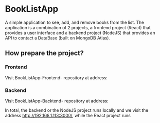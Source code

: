 # BookListApp
A simple application to see, add, and remove books from the list. The application is a combination of 2 projects, a frontend project (React) that provides a user interface and a backend project (NodeJS) that provides an API to contact a DataBase (built on MongoDB Atlas). 

## How prepare the project?
### Frontend
Visit BookListApp-Frontend- repository at address: 

### Backend
Visit BookListApp-Backtend- repository at address:

In total, the backend or the NodeJS project runs locally and we visit the address http://192.168.1.113:3000/, while the React project runs

